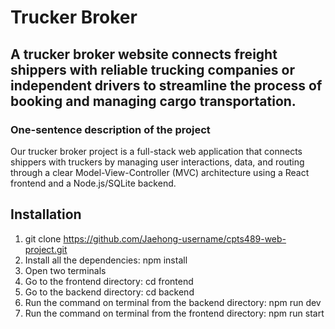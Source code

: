 # Trucker Broker  
## A trucker broker website connects freight shippers with reliable trucking companies or independent drivers to streamline the process of booking and managing cargo transportation.
### One-sentence description of the project  
Our trucker broker project is a full-stack web application that connects shippers with truckers by managing user interactions, data, and routing through a clear Model-View-Controller (MVC) architecture using a React frontend and a Node.js/SQLite backend.  
## Installation  
1. git clone https://github.com/Jaehong-username/cpts489-web-project.git  
2. Install all the dependencies:  npm install  
3. Open two terminals  
4. Go to the frontend directory: cd frontend  
5. Go to the backend directory: cd backend  
6. Run the command on terminal from the backend directory: npm run dev  
7. Run the command on terminal from the frontend directory: npm run start  

